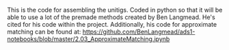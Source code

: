 This is the code for assembling the unitigs. Coded in python
so that it will be able to use a lot of the premade methods created
by Ben Langmead. He's cited for his code within the project.
Additionally, his code for approximate matching can be found at:
  https://github.com/BenLangmead/ads1-notebooks/blob/master/2.03_ApproximateMatching.ipynb